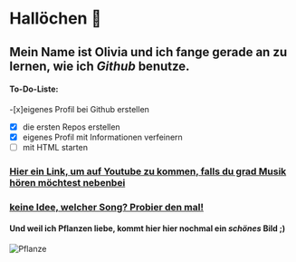 # Hallöchen 👋  

## Mein Name ist **Olivia** und ich fange gerade an zu lernen, wie ich _Github_ benutze. ##
  
#### To-Do-Liste:  
-[x]eigenes Profil bei Github erstellen  
-[x] die ersten Repos erstellen  
-[x] eigenes Profil mit Informationen verfeinern  
-[ ] mit HTML starten  
  
### [Hier ein Link, um auf Youtube zu kommen, falls du grad Musik hören möchtest nebenbei](https://www.youtube.com/)  
  
### [keine Idee, welcher Song? Probier den mal!](https://www.youtube.com/watch?v=hwRtm8tzwwY)  
  
#### Und weil ich **Pflanzen** liebe, kommt hier hier nochmal ein _schönes_ Bild ;)  
![Pflanze](https://static.spektrum.de/fm/912/f2000x857/Echeveria-elegans_iStock-493576070_sultancicekgil.jpg)
<!--
**OliviaPiwe/OliviaPiwe** is a ✨ _special_ ✨ repository because its `README.md` (this file) appears on your GitHub profile.

Here are some ideas to get you started:

- 🔭 I’m currently working on ...
- 🌱 I’m currently learning ...
- 👯 I’m looking to collaborate on ...
- 🤔 I’m looking for help with ...
- 💬 Ask me about ...
- 📫 How to reach me: ...
- 😄 Pronouns: ...
- ⚡ Fun fact: ...
-->
